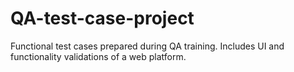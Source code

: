 # QA-test-case-project
Functional test cases prepared during QA training. Includes UI and functionality validations of a web platform.
